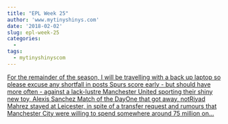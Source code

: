 ```yaml
---
title: "EPL Week 25"
author: 'www.mytinyshinys.com'
date: '2018-02-02'
slug: epl-week-25
categories:
  - 
tags:
  - mytinyshinyscom
---
```


[For the remainder of the season, I will be travelling with a back up laptop so please excuse any shortfall in posts Spurs score early - but should have more often - against a lack-lustre Manchester United sporting their shiny new toy, Alexis Sanchez Match of the DayOne that got away, notRiyad Mahrez stayed at Leicester, in spite of a transfer request and rumours that Manchester City were willing to spend somewhere around 75 million on...<click to read more>](https://www.mytinyshinys.com/2018/02/02/epl-week-25/)

